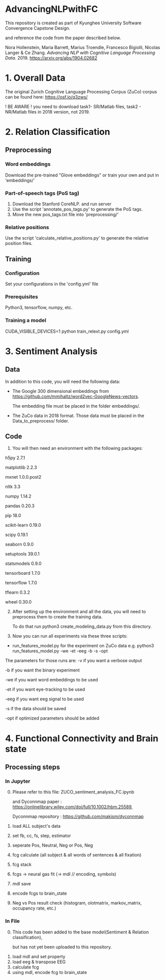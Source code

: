 # AdvancingNLPwithFC
This repository is created as part of Kyunghee University Software Convergence Capstone Design. <p>
and reference the code from the paper described below. <p>
Nora Hollenstein, Maria Barrett, Marius Troendle, Francesco Bigiolli, Nicolas Langer & Ce Zhang. _Advancing NLP with Cognitive Language Processing Data_. 2019.
https://arxiv.org/abs/1904.02682


# 1. Overall Data
The original Zurich Cognitive Language Processing Corpus (ZuCo) corpus can be found here: https://osf.io/q3zws/ <p>
! BE AWARE ! you need to download task1- SR/Matlab files, task2 - NR/Matlab files in 2018 version, not 2019.

# 2. Relation Classification
## Preprocessing
### Word embeddings
Download the pre-trained "Glove embeddings" or train your own and put in 'embeddings/'

### Part-of-speech tags (PoS tag)
 1. Download the Stanford CoreNLP. and run server
 2. Use the script 'annotate_pos_tags.py' to generate the PoS tags.
 3. Move the new pos_tags.txt file into 'preprocessing/'
 
### Relative positions
Use the script 'calculate_relative_positions.py' to generate the relative position files.

## Training 
### Configuration
Set your configurations in the 'config.yml' file

### Prerequisites
Python3, tensorflow, numpy, etc.

### Training a model
CUDA_VISIBLE_DEVICES=1 python train_relext.py config.yml


# 3. Sentiment Analysis
## Data
In addition to this code, you will need the following data:
- The Google 300 dimensional embeddings from https://github.com/mmihaltz/word2vec-GoogleNews-vectors. <p>
 The embedding file must be placed in the folder embeddings/.
- The ZuCo data in 2018 format. Those data must be placed in the Data_to_preprocess/ folder.

## Code
1. You will then need an environment with the following packages:

h5py 2.7.1

matplotlib 2.2.3

mxnet 1.0.0.post2 

nltk 3.3

numpy 1.14.2

pandas 0.20.3

pip 18.0

scikit-learn 0.19.0

scipy 0.19.1

seaborn 0.9.0

setuptools 39.0.1

statsmodels 0.9.0

tensorboard 1.7.0

tensorflow 1.7.0

tflearn 0.3.2

wheel 0.30.0

2. After setting up the environment and all the data, you will need to preprocess them to create the training data. <p>
 To do that run python3 create_modeling_data.py from this directory.


3. Now you can run all experiments via these three scripts:

- run_features_model.py for the experiment on ZuCo data
  e.g. python3 run_features_model.py -we -et -eeg -b -s -opt

The parameters for those runs are:
-v if you want a verbose output

-b if you want the binary experiment

-we if you want word embeddings to be used

-et if you want eye-tracking to be used

-eeg if you want eeg signal to be used

-s if the data should be saved

-opt if optimized parameters should be added


# 4. Functional Connectivity and Brain state
## Processing steps
### In Jupyter
0. Please refer to this file: ZUCO_sentiment_analysis_FC.ipynb <p>
 and Dyconnmap paper : https://onlinelibrary.wiley.com/doi/full/10.1002/hbm.25589, <p>
  Dyconnmap repository : https://github.com/makism/dyconnmap
 
1. load ALL subject's data
2. set fb, cc, fs, step, estimator
3. seperate Pos, Neutral, Neg or Pos, Neg
4. fcg calculate (all subject & all words of sentences & all fixation)
5. fcg stack
6. fcgs -> neural gas fit (-> mdl // encoding, symbols)
7. mdl save
8. encode fcgs to brain_state
9. Neg vs Pos result check (histogram, olotmatrix, markov_matrix, occupancy rate, etc.)

### In File
0. This code has been added to the base model(Sentiment & Relation classification), <p> but has not yet been uploaded to this repository.
1. load mdl and set property
2. load eeg & transpose EEG
3. calculate fcg
4. using mdl, encode fcg to brain_state
